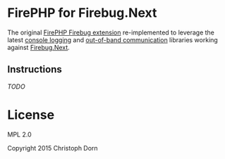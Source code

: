 FirePHP for Firebug.Next
========================

The original [FirePHP Firebug extension](https://github.com/firephp/firephp-extension) re-implemented to leverage the latest [console logging](https://github.com/fireconsole) and [out-of-band communication](https://github.com/firenode) libraries working against [Firebug.Next](https://github.com/firebug/firebug.next).

Instructions
------------

*TODO*


License
=======

MPL 2.0

Copyright 2015 Christoph Dorn
